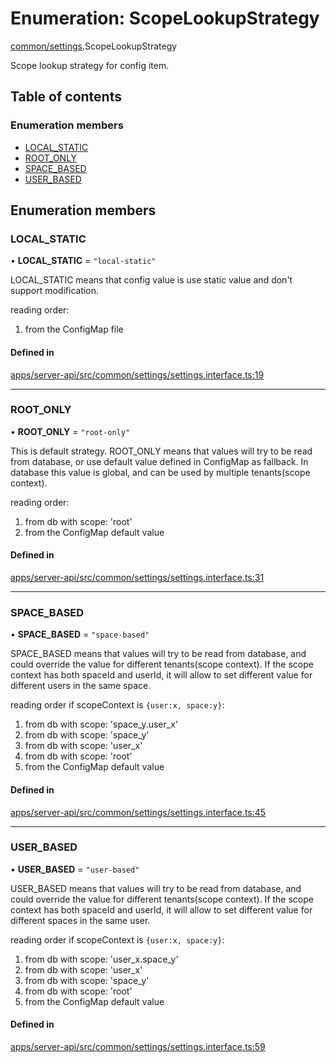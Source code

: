 # Enumeration: ScopeLookupStrategy

[common/settings](../modules/common_settings.md).ScopeLookupStrategy

Scope lookup strategy for config item.

## Table of contents

### Enumeration members

- [LOCAL_STATIC](common_settings.ScopeLookupStrategy.md#local_static)
- [ROOT_ONLY](common_settings.ScopeLookupStrategy.md#root_only)
- [SPACE_BASED](common_settings.ScopeLookupStrategy.md#space_based)
- [USER_BASED](common_settings.ScopeLookupStrategy.md#user_based)

## Enumeration members

### <a id="local_static" name="local_static"></a> LOCAL_STATIC

• **LOCAL_STATIC** = `"local-static"`

LOCAL_STATIC means that config value is use static value and don't support modification.

reading order:

1. from the ConfigMap file

#### Defined in

[apps/server-api/src/common/settings/settings.interface.ts:19](https://github.com/brickdoc/brickdoc/blob/master/apps/server-api/src/common/settings/settings.interface.ts#L19)

---

### <a id="root_only" name="root_only"></a> ROOT_ONLY

• **ROOT_ONLY** = `"root-only"`

This is default strategy.
ROOT_ONLY means that values will try to be read from database,
or use default value defined in ConfigMap as fallback.
In database this value is global, and can be used by multiple tenants(scope context).

reading order:

1. from db with scope: 'root'
2. from the ConfigMap default value

#### Defined in

[apps/server-api/src/common/settings/settings.interface.ts:31](https://github.com/brickdoc/brickdoc/blob/master/apps/server-api/src/common/settings/settings.interface.ts#L31)

---

### <a id="space_based" name="space_based"></a> SPACE_BASED

• **SPACE_BASED** = `"space-based"`

SPACE_BASED means that values will try to be read from database,
and could override the value for different tenants(scope context).
If the scope context has both spaceId and userId, it will allow to
set different value for different users in the same space.

reading order if scopeContext is `{user:x, space:y}`:

1. from db with scope: 'space_y.user_x'
2. from db with scope: 'space_y'
3. from db with scope: 'user_x'
4. from db with scope: 'root'
5. from the ConfigMap default value

#### Defined in

[apps/server-api/src/common/settings/settings.interface.ts:45](https://github.com/brickdoc/brickdoc/blob/master/apps/server-api/src/common/settings/settings.interface.ts#L45)

---

### <a id="user_based" name="user_based"></a> USER_BASED

• **USER_BASED** = `"user-based"`

USER_BASED means that values will try to be read from database,
and could override the value for different tenants(scope context).
If the scope context has both spaceId and userId, it will allow to
set different value for different spaces in the same user.

reading order if scopeContext is `{user:x, space:y}`:

1. from db with scope: 'user_x.space_y'
2. from db with scope: 'user_x'
3. from db with scope: 'space_y'
4. from db with scope: 'root'
5. from the ConfigMap default value

#### Defined in

[apps/server-api/src/common/settings/settings.interface.ts:59](https://github.com/brickdoc/brickdoc/blob/master/apps/server-api/src/common/settings/settings.interface.ts#L59)
